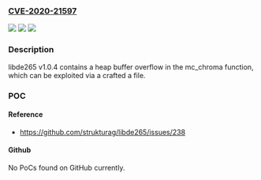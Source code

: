 ### [CVE-2020-21597](https://cve.mitre.org/cgi-bin/cvename.cgi?name=CVE-2020-21597)
![](https://img.shields.io/static/v1?label=Product&message=n%2Fa&color=blue)
![](https://img.shields.io/static/v1?label=Version&message=n%2Fa&color=blue)
![](https://img.shields.io/static/v1?label=Vulnerability&message=n%2Fa&color=brighgreen)

### Description

libde265 v1.0.4 contains a heap buffer overflow in the mc_chroma function, which can be exploited via a crafted a file.

### POC

#### Reference
- https://github.com/strukturag/libde265/issues/238

#### Github
No PoCs found on GitHub currently.

